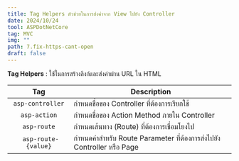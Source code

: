 ```yaml
---
title: Tag Helpers ตัวช่วยในการส่งค่าจาก View ไปยัง Controller
date: 2024/10/24
tool: ASPDotNetCore
tag: MVC
img: ""
path: 7.fix-https-cant-open
draft: false
---
```


**Tag Helpers** : ใช้ในการสร้างลิงก์และส่งค่าผ่าน URL ใน HTML

|Tag|Description|
| :---: | --- |
|`asp-controller`|กำหนดชื่อของ Controller ที่ต้องการเรียกใช้|
|`asp-action`|กำหนดชื่อของ Action Method ภายใน Controller|
|`asp-route`|กำหนดเส้นทาง (Route) ที่ต้องการเชื่อมโยงไป|
|` asp-route-{value}`|กำหนดค่าสำหรับ Route Parameter ที่ต้องการส่งไปยัง Controller หรือ Page|

